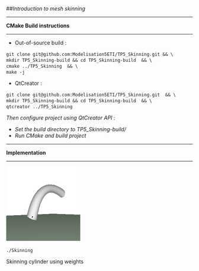 ##*Introduction to mesh skinning*

-----
**CMake Build instructions**

-----
  - Out-of-source build :
 ```
git clone git@github.com:Modelisation5ETI/TP5_Skinning.git && \
mkdir TP5_Skinning-build && cd TP5_Skinning-build  && \
cmake ../TP5_Skinning  && \
make -j
 
 ```
  - QtCreator :
 ```
git clone git@github.com:Modelisation5ETI/TP5_Skinning.git  && \
mkdir TP5_Skinning-build && cd TP5_Skinning-build  && \
qtcreator ../TP5_Skinning
 
 ```
  *Then configure project using QtCreator API* : 
   - *Set the build directory to TP5_Skinning-build/*
   - *Run CMake and build project*


-----
**Implementation**

-----

 <img src="./Screenshots/SkinnedCylinder.png" alt="SkinnedCylinder" width="200" height="200" />

 ```
 ./Skinning
 ```
Skinning cylinder using weights
